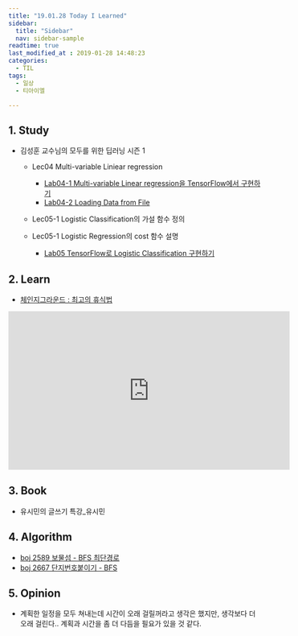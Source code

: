 ```yaml
---
title: "19.01.28 Today I Learned"
sidebar:
  title: "Sidebar"
  nav: sidebar-sample
readtime: true
last_modified_at : 2019-01-28 14:48:23
categories:
  - TIL
tags:
  - 일상
  - 티아이엘

---
```


## 1. Study

- 김성훈 교수님의 모두를 위한 딥러닝 시즌 1
    - Lec04 Multi-variable Liniear regression
      - [Lab04-1 Multi-variable Linear regression을 TensorFlow에서 구현하기](https://github.com/jinhyeok-kim/MLStudy/blob/master/MLStudy_Lab/MLStudy_Lab04-1.ipynb)
      - [Lab04-2 Loading Data from File](https://github.com/jinhyeok-kim/MLStudy/blob/master/MLStudy_Lab/MLStudy_Lab04-2.ipynb)

    - Lec05-1 Logistic Classification의 가설 함수 정의
    - Lec05-1 Logistic Regression의 cost 함수 설명
      - [Lab05 TensorFlow로 Logistic Classification 구현하기](https://github.com/jinhyeok-kim/MLStudy/blob/master/MLStudy_Lab/MLStudy_Lab05.ipynb)


## 2. Learn

- [체인지그라운드 : 최고의 휴식법](https://www.youtube.com/watch?v=NOVDVW5dask&t=208s)
<iframe width="560" height="315" src="https://www.youtube.com/embed/NOVDVW5dask" frameborder="0" allow="accelerometer; autoplay; encrypted-media; gyroscope; picture-in-picture" allowfullscreen></iframe>

## 3. Book

- 유시민의 글쓰기 특강_유시민

## 4. Algorithm

- [boj 2589 보물섬 - BFS 최단경로](https://github.com/jinhyeok-kim/Algorithm/blob/master/Java/boj/_2589_TreasureIsland/src/Main.java)
- [boj 2667 단지번호붙이기 - BFS](https://github.com/jinhyeok-kim/Algorithm/blob/master/Java/boj/_2667_danji/src/Main.java)



## 5. Opinion

- 계획한 일정을 모두 쳐내는데 시간이 오래 걸릴꺼라고 생각은 했지만, 생각보다 더 오래 걸린다.. 계획과 시간을 좀 더 다듬을 필요가 있을 것 같다.
